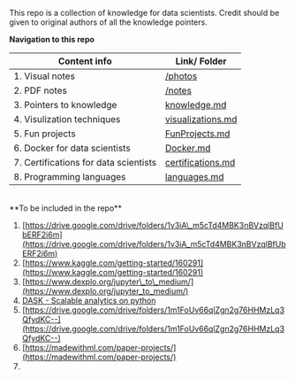 This repo is a collection of knowledge for data scientists. Credit should be given to original authors of all the knowledge pointers.

**Navigation to this repo**

| Content info | Link/ Folder |
| ------------ | ------------ |
| 1\. Visual notes | [/photos](https://github.com/PraAnj/online-learning-for-data-scientists/tree/master/photos) |
| 2\. PDF notes | [/notes](https://github.com/PraAnj/online-learning-for-data-scientists/tree/master/notes) |
| 3\. Pointers to knowledge | [knowledge.md](https://github.com/PraAnj/online-learning-for-data-scientists/blob/master/knowledge.md) |
| 4\. Visulization techniques | [visualizations.md](https://github.com/PraAnj/online-learning-for-data-scientists/blob/master/visualizations.md) |
| 5\. Fun projects | [FunProjects.md](https://github.com/PraAnj/online-learning-for-data-scientists/blob/master/FunProjects.md) |
| 6\. Docker for data scientists | [Docker.md](https://github.com/PraAnj/online-learning-for-data-scientists/blob/master/Docker.md) |
| 7\. Certifications for data scientists | [certifications.md](https://github.com/PraAnj/online-learning-for-data-scientists/blob/master/certifications.md) |
| 8\. Programming languages | [languages.md](https://github.com/PraAnj/online-learning-for-data-scientists/blob/master/languages.md) |
<br>
**To be included in the repo**

1. [https://drive.google.com/drive/folders/1v3iA\_m5cTd4MBK3nBVzqlBfUbERF2i6m](https://drive.google.com/drive/folders/1v3iA_m5cTd4MBK3nBVzqlBfUbERF2i6m)
2. [https://www.kaggle.com/getting-started/160291](https://www.kaggle.com/getting-started/160291)
3. [https://www.dexplo.org/jupyter\_to\_medium/](https://www.dexplo.org/jupyter_to_medium/)
4. [DASK - Scalable analytics on python](https://dask.org/)
5. [https://drive.google.com/drive/folders/1m1FoUv66qlZgn2g76HHMzLq3QfydKC--](https://drive.google.com/drive/folders/1m1FoUv66qlZgn2g76HHMzLq3QfydKC--)
6. [https://madewithml.com/paper-projects/](https://madewithml.com/paper-projects/)
7.
